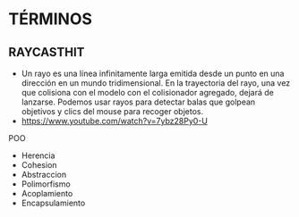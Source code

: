 # TÉRMINOS

## RAYCASTHIT
- Un rayo es una línea infinitamente larga emitida desde un punto en una dirección en un mundo tridimensional.
En la trayectoria del rayo, una vez que colisiona con el modelo con el colisionador agregado, dejará de lanzarse. 
Podemos usar rayos para detectar balas que golpean objetivos y clics del mouse para recoger objetos.
- https://www.youtube.com/watch?v=7ybz28Py0-U


POO

- Herencia
- Cohesion
- Abstraccion
- Polimorfismo
- Acoplamiento
- Encapsulamiento
